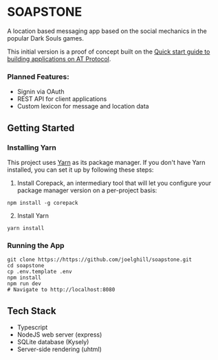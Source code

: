 # SOAPSTONE
A location based messaging app based on the social mechanics in the popular Dark Souls games.

This initial version is a proof of concept built on the [Quick start guide to building applications on AT Protocol](https://atproto.com/guides/applications).

### Planned Features:
- Signin via OAuth
- REST API for client applications
- Custom lexicon for message and location data

## Getting Started

### Installing Yarn
This project uses [Yarn](https://yarnpkg.com/getting-started/install) as its package manager. If you don't have Yarn installed, you can set it up by following these steps:

1. Install Corepack, an intermediary tool that will let you configure your package manager version on a per-project basis:
```
npm install -g corepack
```
2. Install Yarn
```
yarn install
```

### Running the App

```
git clone https://https://github.com/joelghill/soapstone.git
cd soapstone
cp .env.template .env
npm install
npm run dev
# Navigate to http://localhost:8080
```

## Tech Stack
  - Typescript
  - NodeJS web server (express)
  - SQLite database (Kysely)
  - Server-side rendering (uhtml)
